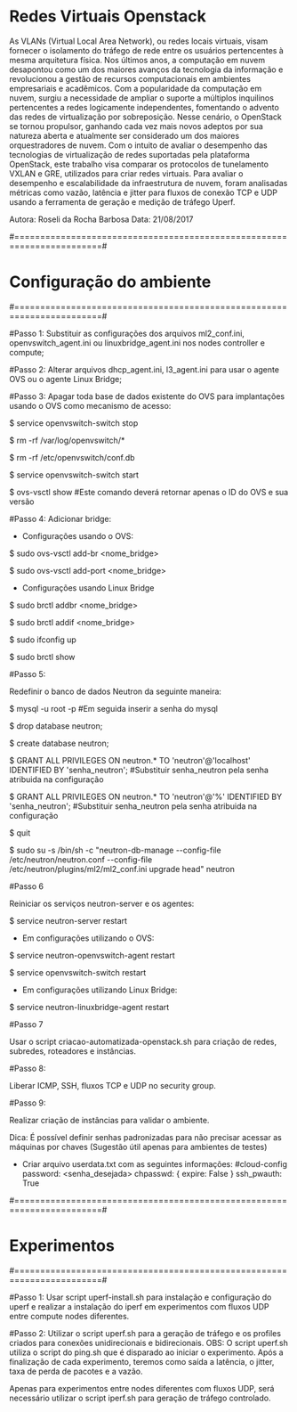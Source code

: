 # Redes Virtuais Openstack

As VLANs (Virtual Local Area Network), ou redes locais virtuais, visam fornecer o isolamento do tráfego de rede entre os usuários pertencentes à mesma arquitetura física. Nos últimos anos, a computação em nuvem desapontou como um dos maiores avanços da tecnologia da informação e revolucionou a gestão de recursos computacionais em ambientes empresariais e acadêmicos. Com a popularidade da computação em nuvem, surgiu a necessidade de ampliar o suporte a múltiplos inquilinos pertencentes a redes logicamente independentes, fomentando o advento das redes de virtualização por sobreposição. Nesse cenário, o OpenStack se tornou propulsor, ganhando cada vez mais novos adeptos por sua natureza aberta e atualmente ser considerado um dos maiores orquestradores de nuvem. Com o intuito de avaliar o desempenho das tecnologias de virtualização de redes suportadas pela plataforma OpenStack, este trabalho visa comparar os protocolos de tunelamento VXLAN e GRE, utilizados para criar redes virtuais. Para avaliar o desempenho e escalabilidade da infraestrutura de nuvem, foram analisadas métricas como vazão, latência e jitter para fluxos de conexão TCP e UDP usando a ferramenta de geração e medição de tráfego Uperf.


Autora: Roseli da Rocha Barbosa
Data: 21/08/2017

#=======================================================================#
# Configuração do ambiente                                              #
#=======================================================================#

#Passo 1:
Substituir as configurações dos arquivos ml2_conf.ini, openvswitch_agent.ini ou linuxbridge_agent.ini nos nodes controller e compute;

#Passo 2:
Alterar arquivos dhcp_agent.ini, l3_agent.ini para usar o agente OVS ou o agente Linux Bridge; 

#Passo 3: 
Apagar toda base de dados existente do OVS para implantações usando o OVS como mecanismo de acesso:

$ service openvswitch-switch stop

$ rm -rf /var/log/openvswitch/*

$ rm -rf /etc/openvswitch/conf.db 

$ service openvswitch-switch start

$ ovs-vsctl show #Este comando deverá retornar apenas o ID do OVS e sua versão

#Passo 4:
Adicionar bridge:

- Configurações usando o OVS:

$ sudo ovs-vsctl add-br <nome_bridge>

$ sudo ovs-vsctl add-port <nome_bridge> <interface>

- Configurações usando Linux Bridge

$ sudo brctl addbr <nome_bridge>

$ sudo brctl addif <nome_bridge> <interface>

$ sudo ifconfig <nome bridge> up

$ sudo brctl show

#Passo 5:

Redefinir o banco de dados Neutron da seguinte maneira:

$ mysql -u root -p #Em seguida inserir a senha do mysql

$ drop database neutron;

$ create database neutron;

$ GRANT ALL PRIVILEGES ON neutron.* TO 'neutron'@'localhost' IDENTIFIED BY 'senha_neutron'; #Substituir senha_neutron pela senha atribuida na configuração

$ GRANT ALL PRIVILEGES ON neutron.* TO 'neutron'@'%' IDENTIFIED BY 'senha_neutron'; #Substituir senha_neutron pela senha atribuida na configuração

$ quit

$ sudo su -s /bin/sh -c "neutron-db-manage --config-file /etc/neutron/neutron.conf --config-file /etc/neutron/plugins/ml2/ml2_conf.ini upgrade head" neutron

#Passo 6 

Reiniciar os serviços neutron-server e os agentes:

$ service neutron-server restart

- Em configurações utilizando o OVS:

$ service neutron-openvswitch-agent restart

$ service openvswitch-switch restart

- Em configurações utilizando Linux Bridge:

$ service neutron-linuxbridge-agent restart

#Passo 7

Usar o script criacao-automatizada-openstack.sh para criação de redes, subredes, roteadores e instâncias.

#Passo 8:

Liberar ICMP, SSH, fluxos TCP e UDP no security group.

#Passo 9:

Realizar criação de instâncias para validar o ambiente.

Dica: É possível definir senhas padronizadas para não precisar acessar as máquinas por chaves (Sugestão útil apenas para ambientes de testes)

- Criar arquivo userdata.txt com as seguintes informações:
#cloud-config
password: <senha_desejada>
chpasswd: { expire: False }
ssh_pwauth: True





#=======================================================================#
# Experimentos                                                          #
#=======================================================================#

#Passo 1:
Usar script uperf-install.sh para instalação e configuração do uperf e realizar a instalação do iperf em experimentos com fluxos UDP entre compute nodes diferentes.

#Passo 2: 
Utilizar o script uperf.sh para a geração de tráfego e os profiles criados para conexões unidirecionais e bidirecionais. 
OBS: O script uperf.sh utiliza o script do ping.sh que é disparado ao iniciar o experimento. Após a finalização de cada experimento, teremos como saída a latência, o jitter, taxa de perda de pacotes e a vazão.

Apenas para experimentos entre nodes diferentes com fluxos UDP, será necessário utilizar o script iperf.sh para geração de tráfego controlado.

